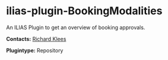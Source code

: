 
# ilias-plugin-BookingModalities
An ILIAS Plugin to get an overview of booking approvals.

**Contacts:** [Richard Klees](https://github.com/klees)

**Plugintype:** Repository